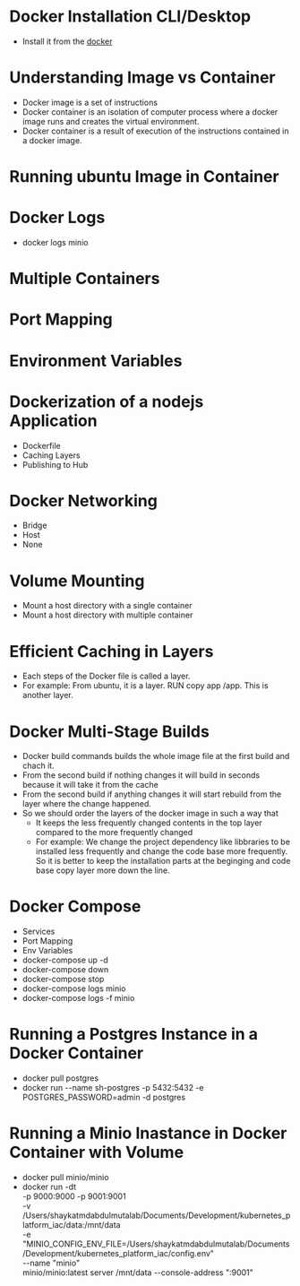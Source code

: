# Docker Installation CLI/Desktop
  - Install it from the [docker](https://docs.docker.com/desktop/setup/install/mac-install/)

# Understanding Image vs Container
  - Docker image is a set of instructions
  - Docker container is an isolation of computer process where a docker image runs and creates the virtual environment.
  - Docker container is a result of execution of the instructions contained in a docker image.

# Running ubuntu Image in Container

# Docker Logs
  - docker logs minio

# Multiple Containers

# Port Mapping

# Environment Variables

# Dockerization of a nodejs Application
  - Dockerfile
  - Caching Layers
  - Publishing to Hub

# Docker Networking
  - Bridge
  - Host
  - None

# Volume Mounting
  - Mount a host directory with a single container 
  - Mount a host directory with multiple container

# Efficient Caching in Layers
  - Each steps of the Docker file is called a layer. 
  - For example: From ubuntu, it is a layer. RUN copy app /app. This is another layer.

# Docker Multi-Stage Builds
  - Docker build commands builds the whole image file at the first build and chach it.
  - From the second build if nothing changes it will build in seconds because it will take it from the cache
  - From the second build if anything changes it will start rebuild from the layer where the change happened.
  - So we should order the layers of the docker image in such a way that 
    - It keeps the less frequently changed contents in the top layer compared to the more frequently changed
    - For example: We change the project dependency like libbraries to be installed less frequently and change the code base more frequently. So it is better to keep the installation parts at the beginging and code base copy layer more down the line.

# Docker Compose 
  - Services
  - Port Mapping
  - Env Variables
  - docker-compose up -d
  - docker-compose down
  - docker-compose stop
  - docker-compose logs minio
  - docker-compose logs -f minio

# Running a Postgres Instance in a Docker Container
  - docker pull postgres
  - docker run --name sh-postgres -p 5432:5432 -e POSTGRES_PASSWORD=admin -d postgres

# Running a Minio Inastance in Docker Container with Volume
  - docker pull minio/minio
  - docker run -dt \
    -p 9000:9000 -p 9001:9001 \
    -v /Users/shaykatmdabdulmutalab/Documents/Development/kubernetes_platform_iac/data:/mnt/data \
    -e "MINIO_CONFIG_ENV_FILE=/Users/shaykatmdabdulmutalab/Documents/Development/kubernetes_platform_iac/config.env" \
    --name "minio" \
    minio/minio:latest server /mnt/data --console-address ":9001" 

